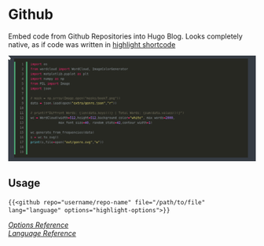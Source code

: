 # Github  

Embed code from Github Repositories into Hugo Blog. Looks completely native, as if code was written in [highlight shortcode](https://gohugo.io/content-management/syntax-highlighting/#highlight-shortcode)  

![Screenshot](screenshot.png)

## Usage  

``` hugo
{{<github repo="username/repo-name" file="/path/to/file" lang="language" options="highlight-options">}}
```

*[Options Reference](https://gohugo.io/content-management/syntax-highlighting/#highlight-shortcode)*  
*[Language Reference](https://gohugo.io/content-management/syntax-highlighting/#list-of-chroma-highlighting-languages)*  
